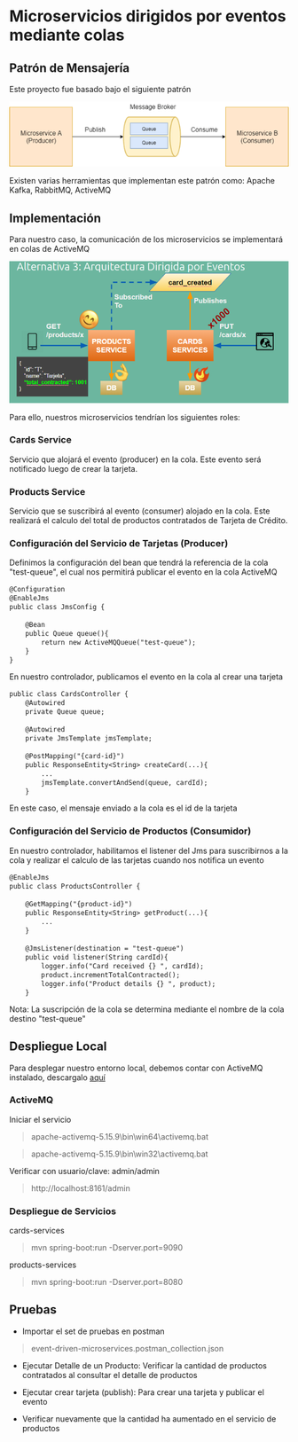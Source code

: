 # Microservicios dirigidos por eventos mediante colas

## Patrón de Mensajería
Este proyecto fue basado bajo el siguiente patrón

![Messaging Pattern](messaging_pattern.png)

Existen varias herramientas que implementan este patrón como: 
Apache Kafka, RabbitMQ, ActiveMQ

## Implementación
Para nuestro caso, la comunicación de los microservicios se 
implementará en colas de ActiveMQ

![Demo Implementation](demo_implementation.PNG)

Para ello, nuestros microservicios tendrían los siguientes roles:

### Cards Service
Servicio que alojará el evento (producer) en la cola.
Este evento será notificado luego de crear la tarjeta.

### Products Service
Servicio que se suscribirá al evento (consumer) 
alojado en la cola. Este realizará el calculo del total de productos 
contratados de Tarjeta de Crédito.

### Configuración del Servicio de Tarjetas (Producer)
Definimos la configuración del bean que tendrá la referencia 
de la cola "test-queue", el cual nos permitirá publicar el 
evento en la cola ActiveMQ

```
@Configuration
@EnableJms
public class JmsConfig {

    @Bean
    public Queue queue(){
        return new ActiveMQQueue("test-queue");
    }
}
```

En nuestro controlador, publicamos el evento en la cola 
al crear una tarjeta 

```
public class CardsController {
    @Autowired
    private Queue queue;

    @Autowired
    private JmsTemplate jmsTemplate;
    
    @PostMapping("{card-id}")
    public ResponseEntity<String> createCard(...){
        ...
        jmsTemplate.convertAndSend(queue, cardId);
    }
```

En este caso, el mensaje enviado a la cola es el id de la tarjeta

### Configuración del Servicio de Productos (Consumidor)
En nuestro controlador, habilitamos el listener del Jms para suscribirnos
a la cola y realizar el calculo de las tarjetas cuando nos notifica un evento
```
@EnableJms
public class ProductsController {

    @GetMapping("{product-id}")
    public ResponseEntity<String> getProduct(...){
        ...
    }

    @JmsListener(destination = "test-queue")
    public void listener(String cardId){
        logger.info("Card received {} ", cardId);
        product.incrementTotalContracted();
        logger.info("Product details {} ", product);
    }
```
Nota: La suscripción de la cola se determina mediante el nombre de la cola destino "test-queue"

## Despliegue Local
Para desplegar nuestro entorno local, debemos contar con ActiveMQ 
instalado, descargalo [aquí](https://activemq.apache.org/components/classic/download/)

### ActiveMQ
Iniciar el servicio
>apache-activemq-5.15.9\bin\win64\activemq.bat

>apache-activemq-5.15.9\bin\win32\activemq.bat

Verificar con usuario/clave: admin/admin
>http://localhost:8161/admin

### Despliegue de Servicios

cards-services
> mvn spring-boot:run -Dserver.port=9090

products-services
> mvn spring-boot:run -Dserver.port=8080


## Pruebas

- Importar el set de pruebas en postman
>event-driven-microservices.postman_collection.json

- Ejecutar Detalle de un Producto:
Verificar la cantidad de productos contratados al 
consultar el detalle de productos

- Ejecutar crear tarjeta (publish):
Para crear una tarjeta y publicar el evento

- Verificar nuevamente que la cantidad ha aumentado en 
el servicio de productos
